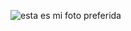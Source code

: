 ![esta es mi foto preferida](https://res.cloudinary.com/redballoon/image/upload/v1614659267/cc-aframes/RB-AU-Discover_Amazing-Support_Series-Aframe-desktop-1176x500-HAB.jpg)
